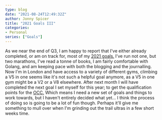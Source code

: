 ```yaml
---
type: blog
date: "2021-08-24T12:49:32Z"
author: Jonny Spicer
title: "2021 Goals III"
categories:
- Personal
series: ["Goals"]
---
```

As we near the end of Q3, I am happy to report that I've either already completed, or am on track for, most of my [2021 goals.](/blog/2021-goals) I've run not one, but two marathons, I've read a tonne of books, I am
fairly comfortable with Golang, and am keeping pace with both the blogging and the journalling. Now I'm in
London and have access to a variety of different gyms, climbing a V5 in one seems like it's not such a
helpful goal anymore, as a V5 in one gym might be a V2 or a V8 elsewhere. After next month I will have completed the next goal I set myself for this year; to get the qualification points for the [OCC.](/blog/utmb-i-occ/) Which means I need a new set of goals and things to work towards, but I haven't
entirely decided what yet... I think the process of doing so is going to be a lot of fun though. Perhaps it'll give me something to mull over when I'm grinding out the trail ultras in a few short weeks time.
